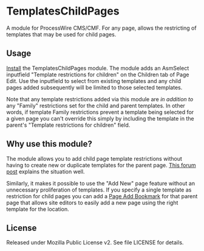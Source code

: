 # TemplatesChildPages

A module for ProcessWire CMS/CMF. For any page, allows the restricting of templates that may be used for child pages.

## Usage

[Install](http://modules.processwire.com/install-uninstall/) the TemplatesChildPages module. The module adds an AsmSelect inputfield "Template restrictions for children" on the Children tab of Page Edit. Use the inputfield to select from existing templates and any child pages added subsequently will be limited to those selected templates. 

Note that any template restrictions added via this module are *in addition to* any "Family" restrictions set for the child and parent templates. In other words, if template Family restrictions prevent a template being selected for a given page you can't override this simply by including the template in the parent's "Template restrictions for children" field.

## Why use this module? 

The module allows you to add child page template restrictions without having to create new or duplicate templates for the parent page. [This forum post](https://processwire.com/talk/topic/13374-allowed-templates-on-a-page-basis/) explains the situation well.

Similarly, it makes it possible to use the "Add New" page feature without an unnecessary proliferation of templates. If you specify a single template as restriction for child pages you can add a [Page Add Bookmark](https://processwire.com/blog/posts/processwire-2.6.17-expands-admin-navigation-with-bookmarks/#page-add-bookmarks) for that parent page that allows site editors to easily add a new page using the right template for the location.

## License

Released under Mozilla Public License v2. See file LICENSE for details.